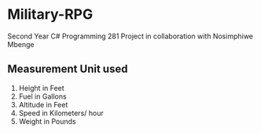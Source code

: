 # Military-RPG
Second Year C# Programming 281 Project in collaboration with Nosimphiwe Mbenge


## Measurement Unit used ##

1. Height in Feet 
2. Fuel in Gallons 
3. Altitude in Feet 
4. Speed in Kilometers/ hour
5. Weight in Pounds


